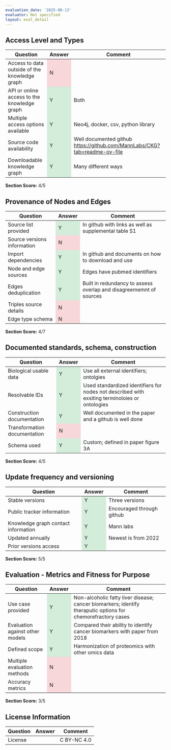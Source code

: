 ```yaml
---
evaluation_date: '2025-08-13'
evaluator: Not specified
layout: eval_detail
---
```


## Access Level and Types
<div class="table-responsive">
<table class="table table-striped">
<thead><tr><th>Question</th><th>Answer</th><th>Comment</th></tr></thead><tbody>
<tr><td>Access to data outside of the knowledge graph</td><td style="background-color:#f8d7da;">N</td><td></td></tr>
<tr><td>API or online access to the knowledge graph</td><td style="background-color:#d4edda;">Y</td><td>Both</td></tr>
<tr><td>Multiple access options available</td><td style="background-color:#d4edda;">Y</td><td>Neo4j, docker, csv, python library</td></tr>
<tr><td>Source code availability</td><td style="background-color:#d4edda;">Y</td><td>Well documented github <a href="https://github.com/MannLabs/CKG?tab=readme-ov-file">https://github.com/MannLabs/CKG?tab=readme-ov-file</a></td></tr>
<tr><td>Downloadable knowledge graph</td><td style="background-color:#d4edda;">Y</td><td>Many different ways</td></tr>
</tbody></table></div>
<p><strong>Section Score:</strong> 4/5</p>

## Provenance of Nodes and Edges
<div class="table-responsive">
<table class="table table-striped">
<thead><tr><th>Question</th><th>Answer</th><th>Comment</th></tr></thead><tbody>
<tr><td>Source list provided</td><td style="background-color:#d4edda;">Y</td><td>In github with links as well as supplemental table S1</td></tr>
<tr><td>Source versions information</td><td style="background-color:#f8d7da;">N</td><td></td></tr>
<tr><td>Import dependencies</td><td style="background-color:#d4edda;">Y</td><td>In github and documents on how to download and use</td></tr>
<tr><td>Node and edge sources</td><td style="background-color:#d4edda;">Y</td><td>Edges have pubmed identifiers</td></tr>
<tr><td>Edges deduplication</td><td style="background-color:#d4edda;">Y</td><td>Built in redundancy to assess overlap and disagreememnt of sources</td></tr>
<tr><td>Triples source details</td><td style="background-color:#f8d7da;">N</td><td></td></tr>
<tr><td>Edge type schema</td><td style="background-color:#f8d7da;">N</td><td></td></tr>
</tbody></table></div>
<p><strong>Section Score:</strong> 4/7</p>

## Documented standards, schema, construction
<div class="table-responsive">
<table class="table table-striped">
<thead><tr><th>Question</th><th>Answer</th><th>Comment</th></tr></thead><tbody>
<tr><td>Biological usable data</td><td style="background-color:#d4edda;">Y</td><td>Use all external identifiers; ontolgies</td></tr>
<tr><td>Resolvable IDs</td><td style="background-color:#d4edda;">Y</td><td>Used standardized identifiers for nodes not described with exsiting terminoloies or ontologies</td></tr>
<tr><td>Construction documentation</td><td style="background-color:#d4edda;">Y</td><td>Well documented in the paper and a github is well done</td></tr>
<tr><td>Transformation documentation</td><td style="background-color:#f8d7da;">N</td><td></td></tr>
<tr><td>Schema used</td><td style="background-color:#d4edda;">Y</td><td>Custom; defined in paper figure 3A</td></tr>
</tbody></table></div>
<p><strong>Section Score:</strong> 4/5</p>

## Update frequency and versioning
<div class="table-responsive">
<table class="table table-striped">
<thead><tr><th>Question</th><th>Answer</th><th>Comment</th></tr></thead><tbody>
<tr><td>Stable versions</td><td style="background-color:#d4edda;">Y</td><td>Three versions</td></tr>
<tr><td>Public tracker information</td><td style="background-color:#d4edda;">Y</td><td>Encouraged through github</td></tr>
<tr><td>Knowledge graph contact information</td><td style="background-color:#d4edda;">Y</td><td>Mann labs</td></tr>
<tr><td>Updated annually</td><td style="background-color:#d4edda;">Y</td><td>Newest is from 2022</td></tr>
<tr><td>Prior versions access</td><td style="background-color:#d4edda;">Y</td><td></td></tr>
</tbody></table></div>
<p><strong>Section Score:</strong> 5/5</p>

## Evaluation - Metrics and Fitness for Purpose
<div class="table-responsive">
<table class="table table-striped">
<thead><tr><th>Question</th><th>Answer</th><th>Comment</th></tr></thead><tbody>
<tr><td>Use case provided</td><td style="background-color:#d4edda;">Y</td><td>Non-alcoholic fatty liver disease; cancer biomarkers; identify theraputic options for chemorefractory cases</td></tr>
<tr><td>Evaluation against other models</td><td style="background-color:#d4edda;">Y</td><td>Compared their ability to identify cancer biomarkers with paper from 2018</td></tr>
<tr><td>Defined scope</td><td style="background-color:#d4edda;">Y</td><td>Harmonization of proteomics with other omics data</td></tr>
<tr><td>Multiple evaluation methods</td><td style="background-color:#f8d7da;">N</td><td></td></tr>
<tr><td>Accuracy metrics</td><td style="background-color:#f8d7da;">N</td><td></td></tr>
</tbody></table></div>
<p><strong>Section Score:</strong> 3/5</p>

## License Information
<div class="table-responsive">
<table class="table table-striped">
<thead><tr><th>Question</th><th>Answer</th><th>Comment</th></tr></thead><tbody>
<tr><td>License</td><td></td><td>C BY-NC 4.0</td></tr>
</tbody></table></div>


